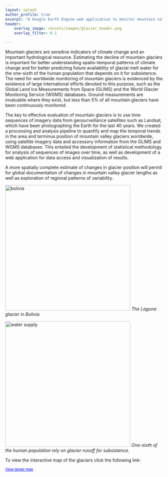 ```yaml
---
layout: splash
author_profile: true
excerpt: "A Google Earth Engine web application to monitor mountain valley glaciers"
header:
    overlay_image: /assets/images/glacier_header.png
    overlay_filter: 0.1

---
```



Mountain glaciers are sensitive indicators of
climate change and an important hydrological resource. Estimating the decline of mountain glaciers is important
for better understanding spatio-temporal patterns of climate change and for better predicting future
availability of glacial melt water for the one-sixth of the human population that depends on it for subsistence.
The need for worldwide monitoring of mountain glaciers is evidenced by the existence of large international
efforts devoted to this purpose, such as the Global Land Ice Measurements from Space (GLIMS)
and the World Glacier Monitoring Service (WGMS) databases. Ground measurements are invaluable where they exist, but less than 5% of
all mountain glaciers have been continuously monitored.

The key to effective evaluation of mountain glaciers is to use time sequences of imagery data from
geosurveillance satellites such as Landsat, which have been photographing the Earth for the last 40 years.
We created a processing and analysis pipeline to quantify and map the temporal trends in the
area and terminus position of mountain valley glaciers worldwide, using satellite imagery data and accessory information from
the GLIMS and WGMS databases. This entailed the development of statistical methodology for analysis of
sequences of images over time, as well as development of a web application for data access and visualization of results.

A more spatially complete estimate of changes in glacier position will permit for global documentation of
changes in mountain valley glacier lengths as well as exploration of regional patterns of variability.
<p>
  <img src="https://user-images.githubusercontent.com/13628543/119705643-dc037b00-be0d-11eb-9c48-3f5b16b2223d.png" alt="bolivia" width="400"/>
  <em>The Laguna glacier in Bolivia.</em>
 </p>
 
 <p>
<img src="https://user-images.githubusercontent.com/13628543/119705957-3a305e00-be0e-11eb-9dea-53d81c12303a.png" alt="water supply" width="400"/>
<em>One-sixth of the human population rely on glacier runoff for subsistence.</em>
</p>

To view the interactive map of the glaciers click the following link:
<div class="embed-container"><small><a href="//ucsdonline.maps.arcgis.com/apps/Embed/index.html?webmap=482e61b3dddf4cc6a7d431e890f2c92c&extent=37.2885,7.0847,124.1245,50.335&zoom=true&scale=true&search=true&searchextent=true&disable_scroll=true&theme=light" style="color:#0000FF;text-align:left" target="_blank">View larger map</a></small><br>

